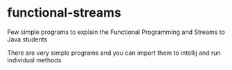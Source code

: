 # functional-streams
Few simple programs to explain the Functional Programming and Streams to Java students

There are very simple programs and you can import them to intellij and run individual methods
